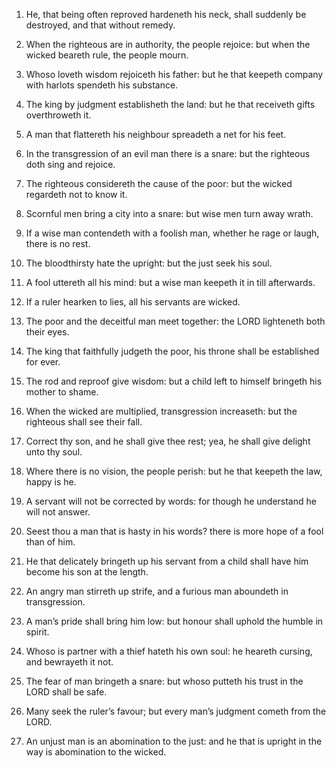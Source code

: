 1. He, that being often reproved hardeneth his neck, shall suddenly
be destroyed, and that without remedy.

2. When the righteous are in authority, the people rejoice: but when
the wicked beareth rule, the people mourn.

3. Whoso loveth wisdom rejoiceth his father: but he that keepeth
company with harlots spendeth his substance.

4. The king by judgment establisheth the land: but he that receiveth
gifts overthroweth it.

5. A man that flattereth his neighbour spreadeth a net for his feet.

6. In the transgression of an evil man there is a snare: but the
righteous doth sing and rejoice.

7. The righteous considereth the cause of the poor: but the wicked
regardeth not to know it.

8. Scornful men bring a city into a snare: but wise men turn away
wrath.

9. If a wise man contendeth with a foolish man, whether he rage or
laugh, there is no rest.

10. The bloodthirsty hate the upright: but the just seek his soul.

11. A fool uttereth all his mind: but a wise man keepeth it in till
afterwards.

12. If a ruler hearken to lies, all his servants are wicked.

13. The poor and the deceitful man meet together: the LORD
lighteneth both their eyes.

14. The king that faithfully judgeth the poor, his throne shall be
established for ever.

15. The rod and reproof give wisdom: but a child left to himself
bringeth his mother to shame.

16. When the wicked are multiplied, transgression increaseth: but
the righteous shall see their fall.

17. Correct thy son, and he shall give thee rest; yea, he shall give
delight unto thy soul.

18. Where there is no vision, the people perish: but he that keepeth
the law, happy is he.

19. A servant will not be corrected by words: for though he
understand he will not answer.

20. Seest thou a man that is hasty in his words? there is more hope
of a fool than of him.

21. He that delicately bringeth up his servant from a child shall
have him become his son at the length.

22. An angry man stirreth up strife, and a furious man aboundeth in
transgression.

23. A man’s pride shall bring him low: but honour shall uphold the
humble in spirit.

24. Whoso is partner with a thief hateth his own soul: he heareth
cursing, and bewrayeth it not.

25. The fear of man bringeth a snare: but whoso putteth his trust in
the LORD shall be safe.

26. Many seek the ruler’s favour; but every man’s judgment cometh
from the LORD.

27. An unjust man is an abomination to the just: and he that is
upright in the way is abomination to the wicked.
